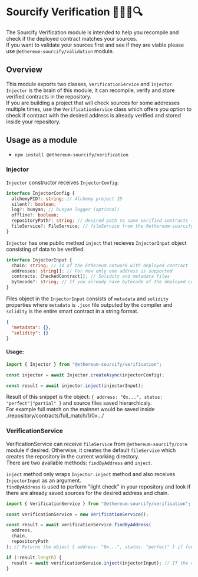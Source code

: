 # Sourcify Verification 🧑‍💻📝🔍

The Sourcify Verification module is intended to help you recompile and check if the deployed contract matches your sources.  
If you want to validate your sources first and see if they are viable please use `@ethereum-sourcify/validation` module.

## Overview

This module exports two classes, `VerificationService` and `Injector`.  
`Injector` is the brain of this module, it can recompile, verify and store verified contracts in the repository.  
If you are building a project that will check sources for some addresses multiple times, use the `VerificationService` class which offers you option to check if contract with the desired address is already verified and stored inside your repository.

## Usage as a module

- `npm install @ethereum-sourcify/verification`

### Injector

`Injector` constructor receives `InjectorConfig`:

```typescript
interface InjectorConfig {
  alchemyPID?: string; // Alchemy project ID
  silent?: boolean;
  log?: bunyan; // bunyan logger (optional)
  offline?: boolean;
  repositoryPath?: string; // desired path to save verified contracts (default is "./repository")
  fileService?: FileService; // fileService from the @ethereum-sourcify/core (optional)
}
```

`Injector` has one public method `inject` that recieves `InjectorInput` object consisting of data to be verified.

```typescript
interface InjectorInput {
  chain: string; // id of the Ethereum network with deployed contract
  addresses: string[]; // For now only one address is supported
  contracts: CheckedContract[]; // Solidity and metadata files
  bytecode?: string; // If you already have bytecode of the deployed contract
}
```

Files object in the `InjectorInput` consists of `metadata` and `solidity` properties where `metadata` is `.json` file outputed by the compiler and `solidity` is the entire smart contract in a string format.

```json
{
  "metadata": {},
  "solidity": {}
}
```

#### Usage:

```typescript
import { Injector } from "@ethereum-sourcify/verification";

const injector = await Injector.createAsync(injectorConfig);

const result = await injector.inject(injectorInput);
```

Result of this snippet is the object: `{ address: "0x...", status: "perfect"|"partial" }` and source files saved hierarchicaly.  
For example full match on the mainnet would be saved inside ./repository/contracts/full_match/1/0x.../

### VerificationService

VerificationService can receive `fileService` from `@ethereum-sourcify/core` module if desired. Otherwise, it creates the default `fileService` which creates the repository in the current working directory.  
There are two available methods: `findByAddress` and `inject`.

`inject` method only wraps `Injector.inject` method and also receives `InjectorInput` as an argument.  
`findByAddress` is used to perform "light check" in your repository and look if there are already saved sources for the desired address and chain.

```typescript
import { VerificationService } from "@ethereum-sourcify/verification";

const verificationService = new VerificationService();

const result = await verificationService.findByAddress(
  address,
  chain,
  repositoryPath
); // Returns the object { address: "0x...", status: "perfect" } if found

if (!result.length) {
  result = await verificationService.inject(injectorInput); // If the contract is not found in the repository, call injector and verify sources
}
```
